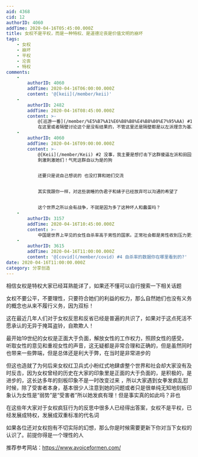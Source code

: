 ```yaml
---
aid: 4368
cid: 12
authorID: 4060
addTime: 2020-04-16T05:45:00.000Z
title: 女权不是平权，而是一种特权、是道德沦丧是价值文明的崩坏
tags:
    - 女权
    - 崩坏
    - 平权
    - 沦丧
    - 特权
comments:
    -
        authorID: 4060
        addTime: 2020-04-16T06:00:00.000Z
        content: '@[keii](/member/keii)'
    -
        authorID: 2482
        addTime: 2020-04-16T08:45:00.000Z
        content: >-
            @[巡游一番](/member/%E5%B7%A1%E6%B8%B8%E4%B8%80%E7%95%AA) #1
            在这里或者隔壁讨论这个是没有结果的，不管这里还是隔壁都是以左派理念为基准的，我已经放弃说这个方面的事情了。
    -
        authorID: 4060
        addTime: 2020-04-16T09:00:00.000Z
        content: >-
            @[Keii](/member/Keii) #2 没事，我主要是想打击下这群傻逼左派和田园婊砸，不再希望能说服他们，只为了搞得他们不高兴
            刺激刺激她们！气死这群自以为是的狗


            还要只是说自己想说的 也没打算和她们交流


            其实我跟你一样，对这些装睡的伪君子和婊子已经放弃可以沟通的希望了


            这个世界之所以会有战争，不就是因为多了这种坏人和蠢蛋吗？
    -
        authorID: 3157
        addTime: 2020-04-16T10:45:00.000Z
        content: >-
            中国是世界上罕见的女性自杀率高于男性的国家。正常社会都是男性收到压力更大，更有可能轻生。这说明中国社会对女性的压迫有多么严重。女权就是道德败坏。男女平等就是女性特权。动不动就用”傻逼“、”婊砸“这样的辞藻，建议你回娘胎再生一次，再接受教育一次，然后才来发言。你不配到这个地方说话。
    -
        authorID: 3615
        addTime: 2020-04-16T11:00:00.000Z
        content: '@[covid](/member/covid) #4 自杀率的数据你在哪里看到的?'
date: 2020-04-16T11:00:00.000Z
category: 分享创造
---
```


相信女权是特权大家已经耳熟能详了，如果还不懂可以自行搜索一下相关话题

女权不要公平，不要理性，只要符合她们的利益的权力，那么自然她们也没有义务的概念也从来不履行义务，因为双标！

这在最近几年人们对于女权反思和反省已经是普遍的共识了，如果对于这点死活不愿承认的无异于掩耳盗铃，自欺欺人！

最开始19世纪的女权是正面大于负面，解放女性的工作权力，照顾女性的感受，听取女性的意见和重视女性的声音，这无疑都是非常合理和正确的，但是虽然同时也带来一些弊端，但是总体还是利大于弊，在当时是非常进步的

但这也造就了为何后来女权红卫兵式小粉红式地肆虐整个世界和社会却大家没有及时反击，因为女权曾经的历史在大家的印象里是正面的大于负面的，是积极的，是进步的，这长达多年的刻板印象不是一时改变过来 ，所以大家遇到女拳发疯乱怼时候，除了受害者本身，基本很少人注意到她的问题或者只是很单纯无知地刻板印象认为女性是“弱势”是“受害者”所以她发疯有理！但是事实真的如此吗？非也

在这些年大家对于女权疯狂行为的反思中很多人已经得出答案，女权不是平权，已经发展成特权，发展成双重标准的代名词

如果各位还对女权抱有不切实际的幻想，那么你是时候需要更新下你对当下女权的认识了。前提你得是一个理性的人

推荐参考网站：https://www.avoiceformen.com/
